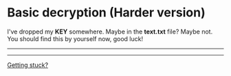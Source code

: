 # Basic decryption (Harder version)

I've dropped my **KEY** somewhere. Maybe in the **text.txt** file? Maybe not. You should find this by yourself now, good luck!

___
___

[Getting stuck?](https://www.dcode.fr/en)